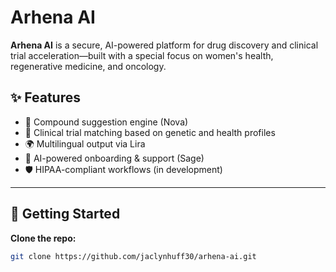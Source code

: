 # Arhena AI
**Arhena AI** is a secure, AI-powered platform for drug discovery and clinical trial acceleration—built with a special focus on women's health, regenerative medicine, and oncology.

## ✨ Features
- 🔬 Compound suggestion engine (Nova)
- 🧬 Clinical trial matching based on genetic and health profiles
- 🌍 Multilingual output via Lira
- 🤖 AI-powered onboarding & support (Sage)
- 🛡 HIPAA-compliant workflows (in development)

---

## 🚀 Getting Started

**Clone the repo:**
```bash
git clone https://github.com/jaclynhuff30/arhena-ai.git
